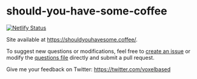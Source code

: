 # should-you-have-some-coffee

[![Netlify Status](https://api.netlify.com/api/v1/badges/7817d0bf-33b3-4275-89cc-0353e80f914e/deploy-status)](https://app.netlify.com/sites/should-you-have-some-coffee/deploys)

Site available at https://shouldyouhavesome.coffee/.

To suggest new questions or modifications, feel free to [create an issue](https://github.com/marcospgp/should-you-have-some-coffee/issues) or modify the [questions file](https://github.com/marcospgp/should-you-have-some-coffee/blob/main/questions.js) directly and submit a pull request.

Give me your feedback on Twitter: <https://twitter.com/voxelbased>
